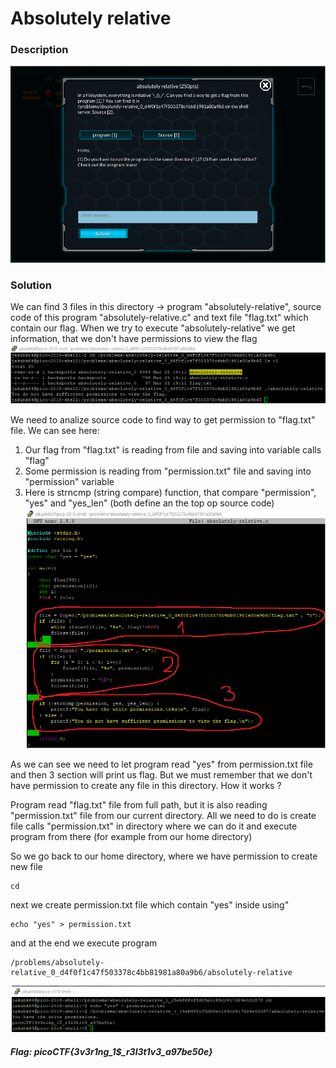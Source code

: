 # Absolutely relative

### Description
![alt text](https://github.com/JakubK64/CTF-writeups/blob/master/picoCTF/Basics/absolutely_relative/task.png)

### Solution

We can find 3 files in this directory -> program "absolutely-relative", source code of this program "absolutely-relative.c" and 
text file "flag.txt" which contain our flag. When we try to execute "absolutely-relative" we get information, that we don't have permissions to view the flag
![alt text](https://github.com/JakubK64/CTF-writeups/blob/master/picoCTF/Basics/absolutely_relative/solution1.png)

We need to analize source code to find way to get permission to "flag.txt" file. We can see here:
1. Our flag from "flag.txt" is reading from file and saving into variable calls "flag"
2. Some permission is reading from "permission.txt" file and saving into "permission" variable
3. Here is strncmp (string compare) function, that compare "permission", "yes" and "yes_len" (both define an the top op source code)
![alt text](https://github.com/JakubK64/CTF-writeups/blob/master/picoCTF/Basics/absolutely_relative/source_code.png)


As we can see we need to let program read "yes" from permission.txt file and then 3 section will print us flag. But we must remember that
we don't have permission to create any file in this directory. How it works ?

Program read "flag.txt" file from full path, but it is also reading "permission.txt" file from our current directory. All we need to do
is create file calls "permission.txt" in directory where we can do it and execute program from there (for example from our home directory)

So we go back to our home directory, where we have permission to create new file
```unix
cd
```

next we create permission.txt file which contain "yes" inside using"
```unix
echo "yes" > permission.txt
```

and at the end we execute program 
```unix
/problems/absolutely-relative_0_d4f0f1c47f503378c4bb81981a80a9b6/absolutely-relative
```
![alt text](https://github.com/JakubK64/CTF-writeups/blob/master/picoCTF/Basics/absolutely_relative/solution2.png)


#### *Flag: picoCTF{3v3r1ng_1$_r3l3t1v3_a97be50e}*
